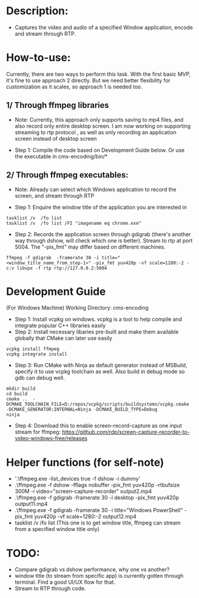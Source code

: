 # Description:
- Captures the video and audio of a specified Window application, encode and stream through RTP.

# How-to-use:
Currently, there are two ways to perform this task. With the first basic MVP, it's fine to use approach 2 directly. But we need better flexibility for customization as it scales, so approach 1 is needed too.

## 1/ Through ffmpeg libraries
+ Note: Currently, this approach only supports saving to mp4 files, and also record only entire desktop screen. I am now working on supporting streaming to rtp protocol , as well as only recording an application screen instead of desktop screen

- Step 1: Compile the code based on Development Guide below. Or use the executable in cms-encoding/bin/*

## 2/ Through ffmpeg executables:
+ Note: Already can select which Windows application to record the screen, and stream through RTP

- Step 1: Enquire the window title of the application you are interested in
```
tasklist /v  /fo list
tasklist /v  /fo list /FI "imagename eq chrome.exe"
```

- Step 2: Records the application screen through gdigrab (there's another way through dshow, will check which one is better). Stream to rtp at port 5004. The "-pix_fmt" may differ based on different machines.
```
ffmpeg -f gdigrab  -framerate 30 -i title="<window_title_name_from_step-1>" -pix_fmt yuv420p -vf scale=1280:-2 -c:v libvpx -f rtp rtp://127.0.0.2:5004
```

# Development Guide
(For Windows Machine)
Working Directory: cms-encoding
- Step 1: Install vcpkg on windows. vcpkg is a tool to help compile and integrate popular C++ libraries easily
- Step 2: Install necessary libaries pre-built and make them available globally that CMake can later use easily
```
vcpkg install ffmpeg
vcpkg integrate install
```
- Step 3: Run CMake with Ninja as default generator instead of MSBuild, specify it to use vcpkg toolchain as well. Also build in debug mode so gdb can debug well.
```
mkdir build
cd build
cmake ..  -DCMAKE_TOOLCHAIN_FILE=D:/repos/vcpkg/scripts/buildsystems/vcpkg.cmake -DCMAKE_GENERATOR:INTERNAL=Ninja -DCMAKE_BUILD_TYPE=Debug
ninja
```

- Step 4: Download this to enable screen-record-capture as one input stream for ffmpeg: https://github.com/rdp/screen-capture-recorder-to-video-windows-free/releases



# Helper functions (for self-note)
- '.\ffmpeg.exe -list_devices true -f dshow -i dummy' 
- .\ffmpeg.exe -f dshow -fflags nobuffer -pix_fmt yuv420p -rtbufsize 300M -i video="screen-capture-recorder" output2.mp4
- .\ffmpeg.exe -f gdigrab -framerate 30 -i desktop -pix_fmt yuv420p  output11.mp4
- .\ffmpeg.exe -f gdigrab  -framerate 30 -i title="Windows PowerShell" -pix_fmt yuv420p -vf scale=1280:-2 output12.mp4
- tasklist /v  /fo list (This one is to get window title, ffmpeg can stream from a specified window title only)
  
# TODO: 
-  Compare gdigrab vs dshow performance, why one vs another?
-  window title (to stream from specific app) is currently gotten through terminal. Find a good UI/UX flow for that.
-  Stream to RTP through code.